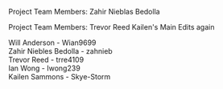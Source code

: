 Project Team Members:
Zahir Nieblas Bedolla

Project Team Members: 
Trevor Reed
Kailen's Main Edits again

Will Anderson - Wian9699  
Zahir Niebles Bedolla - zahnieb  
Trevor Reed - trre4109  
Ian Wong - Iwong239  
Kailen Sammons - Skye-Storm  


